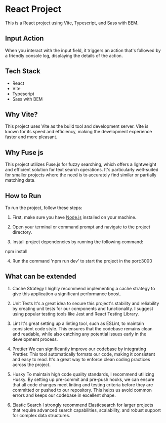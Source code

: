 # React Project

This is a React project using Vite, Typescript, and Sass with BEM.

## Input Action
When you interact with the input field, it triggers an action that's followed by a friendly console log, displaying the details of the action.

## Tech Stack

- React
- Vite
- Typescript
- Sass with BEM

## Why Vite?

This project uses Vite as the build tool and development server. Vite is known for its speed and efficiency, 
making the development experience faster and more pleasant.

## Why Fuse js

This project utilizes Fuse.js for fuzzy searching, which offers a lightweight and efficient solution for text search operations. It's particularly well-suited for smaller projects where the need is to accurately find similar or partially matching data.

## How to Run

To run the project, follow these steps:

1. First, make sure you have [Node.js](https://nodejs.org/) installed on your machine.

2. Open your terminal or command prompt and navigate to the project directory.

3. Install project dependencies by running the following command:

npm install

4. Run the command 'npm run dev' to start the project in the port:3000

## What can be extended

1. Cache Strategy
I highly recommend implementing a cache strategy to give this application a significant performance boost.

2. Unit Tests
It's a great idea to secure this project's stability and reliability by creating unit tests for our components and functionality. I suggest using popular testing tools like Jest and React Testing Library.

3. Lint
It's great setting up a linting tool, such as ESLint, to maintain consistent code style. This ensures that the codebase remains clean and readable, while also catching any potential issues early in the development process.

4. Prettier
We can significantly improve our codebase by integrating Prettier. This tool automatically formats our code, making it consistent and easy to read. It's a great way to enforce clean coding practices across the project.

5. Husky
To maintain high code quality standards, I recommend utilizing Husky. By setting up pre-commit and pre-push hooks, we can ensure that all code changes meet linting and testing criteria before they are committed or pushed to our repository. This helps us avoid common errors and keeps our codebase in excellent shape.

5. Elastic Search
I strongly recommend Elasticsearch for larger projects that require advanced search capabilities, scalability, and robust support for complex data structures.
